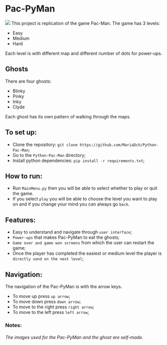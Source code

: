 # Pac-PyMan
![](https://i.pinimg.com/564x/5c/62/7d/5c627dbe17a532ffa64f003fcf950a06.jpg)
This project is replication of the game Pac-Man. The game has 3 levels:
- Easy
- Medium
- Hard

Each level is with different map and different number of dots for power-ups.
## Ghosts
There are four ghosts:
- Blinky
- Pinky
- Inky
- Clyde

Each ghost has its own pattern of walking through the maps.

## To set up:
- Clone the repository:  ```git clone https://github.com/MariaDch/Python-Pac-Man```;
- Go to the ```Python-Pac-Man``` directory;
- Install python dependencies: ```pip install -r requirements.txt```;
## How to run:
- Run ```MainMenu.py``` then you will be able to select whether to play or quit the game.
- If you select ```play``` you will be able to choose the level you want to play on and if you change your mind you can always go ```back```.
## Features:
- Easy to understand and navigate through ```user interface```;
- ```Power-ups``` that makes Pac-PyMan to eat the ghosts;
- ```Game over and game won screens``` from which the user can restart the game;
- Once the player has completed the easiest or medium level the player is ```directly send on the next level```;
## Navigation:
The navigation of the Pac-PyMan is with the arrow keys.
- To move up press ```up arrow```;
- To move down press ```down arrow```;
- To move to the right press ```right arrow```;
- To move to the left press ```left arrow```;
### Notes:
<h6> The images used for the Pac-PyMan and the ghost are self-made.</h6>